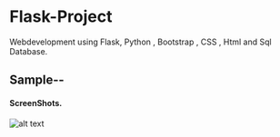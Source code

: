# Flask-Project
Webdevelopment using Flask, Python , Bootstrap , CSS , Html and Sql Database.

<h2>Sample--</h2>

<h4>ScreenShots.</h4>


![alt text](https://user-images.githubusercontent.com/61063171/93243251-92a25c80-f7a5-11ea-91c9-ca24446d69f0.png
)

